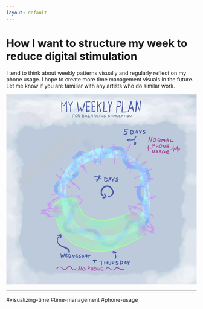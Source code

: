 ```yaml
---
layout: default
---
```

# How I want to structure my week to reduce digital stimulation 
I tend to think about weekly patterns visually and regularly reflect on my phone usage. I hope to create more time management visuals in the future. Let me know if you are familiar with any artists who do similar work. 

![](media/A1DA36E5-C0B1-47A4-85C4-A8E3459CEB57_1_105_c.jpeg)

________

#visualizing-time #time-management #phone-usage



